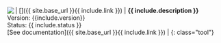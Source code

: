 | [<img align='left' src='{{ site.baseurl }}/assets/tool/{{ include.img }}'/>]({{ site.base_url }}{{ include.link }}) | **{{ include.description  }}** <br/> Version: {{include.version}} <br/> Status: {{ include.status }} <br/> [See documentation]({{ site.base_url }}{{ include.link }}) |
{: class="tool"}
